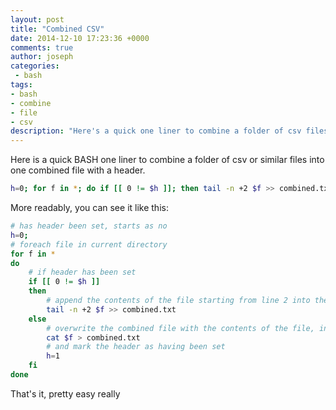 ```yaml
---
layout: post
title: "Combined CSV"
date: 2014-12-10 17:23:36 +0000
comments: true
author: joseph
categories: 
 - bash
tags: 
- bash
- combine
- file
- csv
description: "Here's a quick one liner to combine a folder of csv files into one single file with one header row"
---
```


Here is a quick BASH one liner to combine a folder of csv or similar files into one combined file with a header.

``` bash
h=0; for f in *; do if [[ 0 != $h ]]; then tail -n +2 $f >> combined.txt; else cat $f > combined.txt; h=1; fi done
```

More readably, you can see it like this:

``` bash
# has header been set, starts as no
h=0; 
# foreach file in current directory
for f in *
do 
    # if header has been set
    if [[ 0 != $h ]]
    then 
        # append the contents of the file starting from line 2 into the combined file
        tail -n +2 $f >> combined.txt
    else 
        # overwrite the combined file with the contents of the file, including header
        cat $f > combined.txt
        # and mark the header as having been set
        h=1 
    fi 
done

```

That's it, pretty easy really
